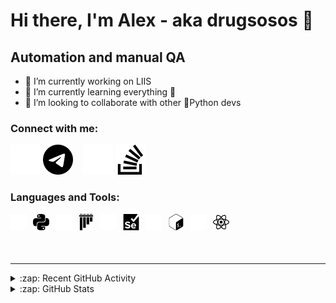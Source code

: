 # Hi there, I'm Alex - aka drugsosos 👋

## Automation and manual QA

- 🔭 I’m currently working on LIIS
- 🌱 I’m currently learning everything 🐸
- 👯 I’m looking to collaborate with other 🐍Python devs

### Connect with me:

[![website](./img/telegram-light.svg)](https://t.me/Alex0sipov#gh-light-mode-only)
[![website](./img/telegram.svg)](https://t.me/Alex0sipov#gh-dark-mode-only)
&nbsp;&nbsp;
[![website](./img/stackoverflow-light.svg)](https://stackoverflow.com/users/18619132#gh-light-mode-only)
[![website](./img/stackoverflow.svg)](https://stackoverflow.com/users/18619132#gh-dark-mode-only)

### Languages and Tools:

[<img align="left" alt="Python" width="26px" src="./img/python-light.svg" style="padding-right:10px;" />](https://github.com/Drugsosos#gh-light-mode-only)
[<img align="left" alt="Python" width="26px" src="./img/python.svg" style="padding-right:10px;" />](https://github.com/Drugsosos#gh-dark-mode-only)
&nbsp;&nbsp;
[<img align="left" alt="Pytest" width="26px" src="./img/pytest-light.svg" style="padding-right:10px;" />](https://github.com/Drugsosos#gh-light-mode-only)
[<img align="left" alt="Pytest" width="26px" src="./img/pytest.svg" style="padding-right:10px;" />](https://github.com/Drugsosos#gh-dark-mode-only)
&nbsp;&nbsp;
[<img align="left" alt="Selenium" width="26px" src="./img/selenium-light.svg" style="padding-right:10px;" />](https://github.com/Drugsosos#gh-light-mode-only)
[<img align="left" alt="Selenium" width="26px" src="./img/selenium.svg" style="padding-right:10px;" />](https://github.com/Drugsosos#gh-dark-mode-only)
&nbsp;&nbsp;
[<img align="left" alt="Bash" width="26px" src="./img/gnubash-light.svg" style="padding-right:10px;" />](https://github.com/Drugsosos#gh-light-mode-only)
[<img align="left" alt="Bash" width="26px" src="./img/gnubash.svg" style="padding-right:10px;" />](https://github.com/Drugsosos#gh-dark-mode-only)
&nbsp;&nbsp;
[<img align="left" alt="React" width="26px" src="./img/react-light.svg" style="padding-right:10px;" />](https://github.com/Drugsosos#gh-light-mode-only)
[<img align="left" alt="React" width="26px" src="./img/react.svg" style="padding-right:10px;" />](https://github.com/Drugsosos#gh-dark-mode-only)

<br />
<br />

---


<details>
  <summary>:zap: Recent GitHub Activity</summary>
<!--START_SECTION:activity-->

<!--END_SECTION:activity-->

</details>

<details>
  <summary>:zap: GitHub Stats</summary>

  [<img align="left" alt="Top Languages" src="https://github-readme-stats.vercel.app/api/top-langs/?username=drugsosos&theme=default&show_icons=true&count_private=true&hide_border=true&title_color=c1cbd3&layout=compact" />](https://github.com/Drugsosos#gh-light-mode-only)
  [<img align="left" alt="Top Languages" src="https://github-readme-stats.vercel.app/api/top-langs/?username=drugsosos&theme=github_dark&show_icons=true&count_private=true&hide_border=true&title_color=c1cbd3&layout=compact" />](https://github.com/Drugsosos#gh-dark-mode-only)
  &nbsp;&nbsp;
  [<img align="left" alt="Github Stats" src="https://github-readme-stats.vercel.app/api?username=drugsosos&theme=default&show_icons=true&count_private=true&hide_border=true&hide_title=true" />](https://github.com/Drugsosos#gh-light-mode-only)
  [<img align="left" alt="Github Stats" src="https://github-readme-stats.vercel.app/api?username=drugsosos&theme=github_dark&show_icons=true&count_private=true&hide_border=true&hide_title=true" />](https://github.com/Drugsosos#gh-dark-mode-only)
  
  <br />
  <br />

</details>
